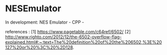 # NESEmulator
In development: NES Emulator - CPP - 

references : 
[1] https://www.pagetable.com/c64ref/6502/
[2] http://www.righto.com/2012/12/the-6502-overflow-flag-explained.html#:~:text=The%20definition%20of%20the%206502,%3E%20127%20or%20%3C%20%2D128.